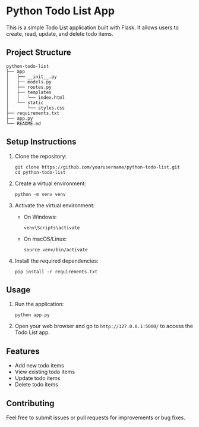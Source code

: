 # Python Todo List App

This is a simple Todo List application built with Flask. It allows users to create, read, update, and delete todo items.

## Project Structure

```
python-todo-list
├── app
│   ├── __init__.py
│   ├── models.py
│   ├── routes.py
│   ├── templates
│   │   └── index.html
│   └── static
│       └── styles.css
├── requirements.txt
├── app.py
└── README.md
```

## Setup Instructions

1. Clone the repository:
   ```
   git clone https://github.com/yourusername/python-todo-list.git
   cd python-todo-list
   ```

2. Create a virtual environment:
   ```
   python -m venv venv
   ```

3. Activate the virtual environment:
   - On Windows:
     ```
     venv\Scripts\activate
     ```
   - On macOS/Linux:
     ```
     source venv/bin/activate
     ```

4. Install the required dependencies:
   ```
   pip install -r requirements.txt
   ```

## Usage

1. Run the application:
   ```
   python app.py
   ```

2. Open your web browser and go to `http://127.0.0.1:5000/` to access the Todo List app.

## Features

- Add new todo items
- View existing todo items
- Update todo items
- Delete todo items

## Contributing

Feel free to submit issues or pull requests for improvements or bug fixes.